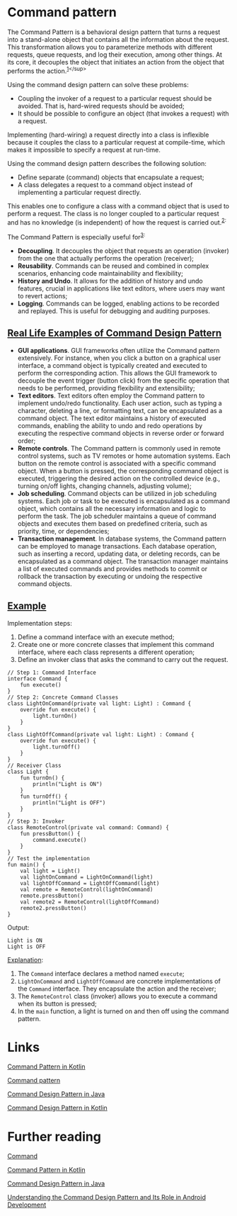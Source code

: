 # Command pattern
The Command Pattern is a behavioral design pattern that turns a request into a stand-alone object that contains all the information about the request. This transformation allows you to parameterize methods with different requests, queue requests, and log their execution, among other things. At its core, it decouples the object that initiates an action from the object that performs the action.<sup>[1](https://codesignal.com/learn/courses/behavioral-design-patterns-2/lessons/command-pattern-in-kotlin#:~:text=The%20Command%20Pattern%20is,that%20performs%20the%20action.)</sup>

Using the command design pattern can solve these problems:
- Coupling the invoker of a request to a particular request should be avoided. That is, hard-wired requests should be avoided;
- It should be possible to configure an object (that invokes a request) with a request.

Implementing (hard-wiring) a request directly into a class is inflexible because it couples the class to a particular request at compile-time, which makes it impossible to specify a request at run-time.

Using the command design pattern describes the following solution:
- Define separate (command) objects that encapsulate a request;
- A class delegates a request to a command object instead of implementing a particular request directly.

This enables one to configure a class with a command object that is used to perform a request. The class is no longer coupled to a particular request and has no knowledge (is independent) of how the request is carried out.<sup>[2](https://en.wikipedia.org/wiki/Command_pattern#:~:text=Using%20the%20command,is%20carried%20out.):

The Command Pattern is especially useful for<sup>[3](https://codesignal.com/learn/courses/behavioral-design-patterns-2/lessons/command-pattern-in-kotlin#:~:text=The%20Command%20Pattern%20is%20especially,for%20debugging%20and%20auditing%20purposes.):
- **Decoupling**. It decouples the object that requests an operation (invoker) from the one that actually performs the operation (receiver);
- **Reusability**. Commands can be reused and combined in complex scenarios, enhancing code maintainability and flexibility;
- **History and Undo**. It allows for the addition of history and undo features, crucial in applications like text editors, where users may want to revert actions;
- **Logging**. Commands can be logged, enabling actions to be recorded and replayed. This is useful for debugging and auditing purposes.

## [Real Life Examples of Command Design Pattern](https://medium.com/@akshatsharma0610/command-design-pattern-in-java-1b8bbb699ff7#:~:text=Real%20Life%20Examples%20of%20Command%20Design%20Pattern)
- **GUI applications**. GUI frameworks often utilize the Command pattern extensively. For instance, when you click a button on a graphical user interface, a command object is typically created and executed to perform the corresponding action. This allows the GUI framework to decouple the event trigger (button click) from the specific operation that needs to be performed, providing flexibility and extensibility;
- **Text editors**. Text editors often employ the Command pattern to implement undo/redo functionality. Each user action, such as typing a character, deleting a line, or formatting text, can be encapsulated as a command object. The text editor maintains a history of executed commands, enabling the ability to undo and redo operations by executing the respective command objects in reverse order or forward order;
- **Remote controls**. The Command pattern is commonly used in remote control systems, such as TV remotes or home automation systems. Each button on the remote control is associated with a specific command object. When a button is pressed, the corresponding command object is executed, triggering the desired action on the controlled device (e.g., turning on/off lights, changing channels, adjusting volume);
- **Job scheduling**. Command objects can be utilized in job scheduling systems. Each job or task to be executed is encapsulated as a command object, which contains all the necessary information and logic to perform the task. The job scheduler maintains a queue of command objects and executes them based on predefined criteria, such as priority, time, or dependencies;
- **Transaction management**. In database systems, the Command pattern can be employed to manage transactions. Each database operation, such as inserting a record, updating data, or deleting records, can be encapsulated as a command object. The transaction manager maintains a list of executed commands and provides methods to commit or rollback the transaction by executing or undoing the respective command objects.

## [Example](https://www.javaguides.net/2023/10/command-design-pattern-in-kotlin.html#:~:text=Implementation%20Steps)
Implementation steps:
1. Define a command interface with an execute method;
2. Create one or more concrete classes that implement this command interface, where each class represents a different operation;
3. Define an invoker class that asks the command to carry out the request.

```
// Step 1: Command Interface
interface Command {
    fun execute()
}
// Step 2: Concrete Command Classes
class LightOnCommand(private val light: Light) : Command {
    override fun execute() {
        light.turnOn()
    }
}
class LightOffCommand(private val light: Light) : Command {
    override fun execute() {
        light.turnOff()
    }
}
// Receiver Class
class Light {
    fun turnOn() {
        println("Light is ON")
    }
    fun turnOff() {
        println("Light is OFF")
    }
}
// Step 3: Invoker
class RemoteControl(private val command: Command) {
    fun pressButton() {
        command.execute()
    }
}
// Test the implementation
fun main() {
    val light = Light()
    val lightOnCommand = LightOnCommand(light)
    val lightOffCommand = LightOffCommand(light)
    val remote = RemoteControl(lightOnCommand)
    remote.pressButton()
    val remote2 = RemoteControl(lightOffCommand)
    remote2.pressButton()
}
```

Output:
```
Light is ON
Light is OFF
```

[Explanation](https://www.javaguides.net/2023/10/command-design-pattern-in-kotlin.html#:~:text=Light%20is%20OFF-,Explanation%3A,-1.%20The%20Command):
1. The `Command` interface declares a method named `execute`;
2. `LightOnCommand` and `LightOffCommand` are concrete implementations of the `Command` interface. They encapsulate the action and the receiver;
3. The `RemoteControl` class (invoker) allows you to execute a command when its button is pressed;
4. In the `main` function, a light is turned on and then off using the command pattern.

# Links
[Command Pattern in Kotlin](https://codesignal.com/learn/courses/behavioral-design-patterns-2/lessons/command-pattern-in-kotlin)

[Command pattern](https://en.wikipedia.org/wiki/Command_pattern)

[Command Design Pattern in Java](https://medium.com/@akshatsharma0610/command-design-pattern-in-java-1b8bbb699ff7)

[Command Design Pattern in Kotlin](https://www.javaguides.net/2023/10/command-design-pattern-in-kotlin.html)

# Further reading
[Command](https://refactoring.guru/design-patterns/command)

[Command Pattern in Kotlin](https://swiderski.tech/kotlin-command-pattern/)

[Command Design Pattern in Java](https://medium.com/@neerukapoor/command-design-pattern-in-java-7d06dfdd31)

[Understanding the Command Design Pattern and Its Role in Android Development](https://medium.com/kotlin-android-chronicle/understanding-the-command-design-pattern-and-its-role-in-android-development-9eb1dc00350b)
